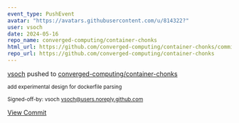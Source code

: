 ```yaml
---
event_type: PushEvent
avatar: "https://avatars.githubusercontent.com/u/814322?"
user: vsoch
date: 2024-05-16
repo_name: converged-computing/container-chonks
html_url: https://github.com/converged-computing/container-chonks/commit/9577f4977ea656afcce7770b85d1da4043d647dc
repo_url: https://github.com/converged-computing/container-chonks
---
```


<a href='https://github.com/vsoch' target='_blank'>vsoch</a> pushed to <a href='https://github.com/converged-computing/container-chonks' target='_blank'>converged-computing/container-chonks</a>

<small>add experimental design for dockerfile parsing

Signed-off-by: vsoch <vsoch@users.noreply.github.com></small>

<a href='https://github.com/converged-computing/container-chonks/commit/9577f4977ea656afcce7770b85d1da4043d647dc' target='_blank'>View Commit</a>